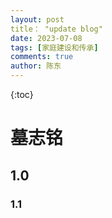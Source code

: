 ```yaml
---
layout: post
title： "update blog"
date: 2023-07-08
tags: [家庭建设和传承]
comments: true
author: 陈东
---
```


{:toc}
# 墓志铭  

 ## 1.0  
 
   ### 1.1   
   
